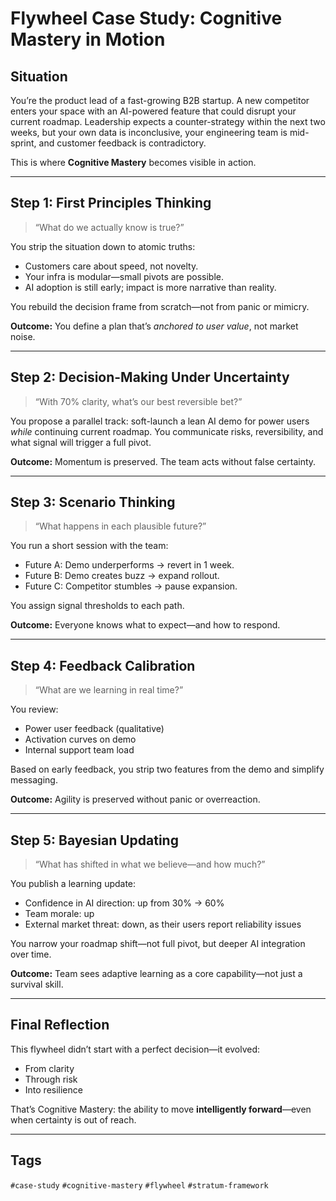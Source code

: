 # Flywheel Case Study: Cognitive Mastery in Motion

## Situation
You’re the product lead of a fast-growing B2B startup. A new competitor enters your space with an AI-powered feature that could disrupt your current roadmap. Leadership expects a counter-strategy within the next two weeks, but your own data is inconclusive, your engineering team is mid-sprint, and customer feedback is contradictory.

This is where **Cognitive Mastery** becomes visible in action.

---

## Step 1: First Principles Thinking
> “What do we actually know is true?”

You strip the situation down to atomic truths:
- Customers care about speed, not novelty.
- Your infra is modular—small pivots are possible.
- AI adoption is still early; impact is more narrative than reality.

You rebuild the decision frame from scratch—not from panic or mimicry.

**Outcome:** You define a plan that’s *anchored to user value*, not market noise.

---

## Step 2: Decision-Making Under Uncertainty
> “With 70% clarity, what’s our best reversible bet?”

You propose a parallel track: soft-launch a lean AI demo for power users *while* continuing current roadmap. You communicate risks, reversibility, and what signal will trigger a full pivot.

**Outcome:** Momentum is preserved. The team acts without false certainty.

---

## Step 3: Scenario Thinking
> “What happens in each plausible future?”

You run a short session with the team:
- Future A: Demo underperforms → revert in 1 week.
- Future B: Demo creates buzz → expand rollout.
- Future C: Competitor stumbles → pause expansion.

You assign signal thresholds to each path.

**Outcome:** Everyone knows what to expect—and how to respond.

---

## Step 4: Feedback Calibration
> “What are we learning in real time?”

You review:
- Power user feedback (qualitative)
- Activation curves on demo
- Internal support team load

Based on early feedback, you strip two features from the demo and simplify messaging.

**Outcome:** Agility is preserved without panic or overreaction.

---

## Step 5: Bayesian Updating
> “What has shifted in what we believe—and how much?”

You publish a learning update:
- Confidence in AI direction: up from 30% → 60%
- Team morale: up
- External market threat: down, as their users report reliability issues

You narrow your roadmap shift—not full pivot, but deeper AI integration over time.

**Outcome:** Team sees adaptive learning as a core capability—not just a survival skill.

---

## Final Reflection
This flywheel didn’t start with a perfect decision—it evolved:
- From clarity
- Through risk
- Into resilience

That’s Cognitive Mastery: the ability to move **intelligently forward**—even when certainty is out of reach.

---

## Tags
`#case-study` `#cognitive-mastery` `#flywheel` `#stratum-framework`

